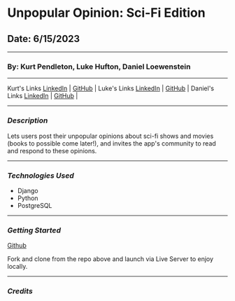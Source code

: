# Unpopular Opinion: Sci-Fi Edition

## Date: 6/15/2023

---

### By: Kurt Pendleton, Luke Hufton, Daniel Loewenstein

---

Kurt's Links [LinkedIn](https://www.linkedin.com/in/kurt-pendleton-20b936269/) | [GitHub](https://github.com/kujo8p) |
Luke's Links [LinkedIn](https://www.linkedin.com/in/luke-hufton/) | [GitHub](https://github.com/ProPip23) |
Daniel's Links [LinkedIn](https://www.linkedin.com/in/daniel-z-loewenstein/) | [GitHub](https://github.com/loewenst) | 

---

### _Description_

Lets users post their unpopular opinions about sci-fi shows and movies (books to possible come later!), and invites the app's community to read and respond to these opinions.

---

### _Technologies Used_

- Django
- Python
- PostgreSQL

---

### _Getting Started_

[Github](https://github.com/kujo8p/unpopular-opinion)

Fork and clone from the repo above and launch via Live Server to enjoy locally.

---

### _Credits_
